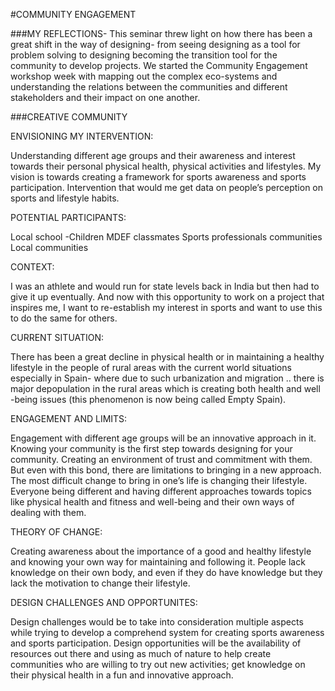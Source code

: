 #COMMUNITY ENGAGEMENT

###MY REFLECTIONS-
This seminar threw light on how there has been a great shift in the way of designing- from seeing designing as a tool for problem solving to designing becoming the transition tool for the community to develop projects.  We started the Community Engagement workshop week with mapping out the complex eco-systems and understanding the relations between the communities and different stakeholders and their impact on one another. 

###CREATIVE COMMUNITY

ENVISIONING MY INTERVENTION:

Understanding different age groups and their awareness and interest towards their personal physical health, physical activities and lifestyles. My vision is towards creating a framework for sports awareness and sports participation.  Intervention that would me get data on people’s perception on sports and lifestyle habits.

POTENTIAL PARTICIPANTS:

Local school -Children
MDEF classmates
Sports professionals communities
Local communities

CONTEXT:

I was an athlete and would run for state levels back in India but then had to give it up eventually. And now with this opportunity to work on a project that inspires me, I want to re-establish my interest in sports and want to use this to do the same for others. 

CURRENT SITUATION:

There has been a great decline in physical health or in maintaining a healthy lifestyle in the people of rural areas with the current world situations especially in Spain- where due to such urbanization and migration .. there is major depopulation in the rural areas which is creating both health and well -being issues (this phenomenon is now being called Empty Spain).

ENGAGEMENT AND LIMITS:

Engagement with different age groups will be an innovative approach in it. Knowing your community is the first step towards designing for your community. Creating an environment of trust and commitment with them. But even with this bond, there are limitations to bringing in a new approach. The most difficult change to bring in one’s life is changing their lifestyle. Everyone being different and having different approaches towards topics like physical health and fitness and well-being and their own ways of dealing with them.

THEORY OF CHANGE:

Creating awareness about the importance of a good and healthy lifestyle and knowing your own way for maintaining and following it. People lack knowledge on their own body, and even if they do have knowledge but they lack the motivation to change their lifestyle. 

DESIGN CHALLENGES AND OPPORTUNITES: 

Design challenges would be to take into consideration multiple aspects while trying to develop a comprehend system for creating sports awareness and sports participation. Design opportunities will be the availability of resources out there and using as much of nature to help create communities who are willing to try out new activities; get knowledge on their physical health in a fun and innovative approach.

